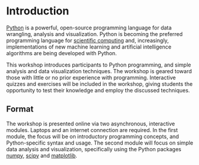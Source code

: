 Introduction
=======================

[Python][python] is a powerful, open-source programming language for data wrangling, analysis and visualization. Python is becoming the preferred programming language for [scientific computing][scipycomp] and, increasingly, implementations of new machine learning and artificial intelligence algorithms are being developed with Python.

This workshop introduces participants to Python programming, and simple analysis and data visualization techniques. The workshop is geared toward those with little or no prior experience with programming. Interactive quizzes and exercises will be included in the workshop, giving students the opportunity to test their knowledge and employ the discussed techniques.

## Format
The workshop is presented online via two asynchronous, interactive modules. Laptops and an internet connection are required. In the first module, the focus will be on introductory programming concepts, and Python-specific syntax and usage. The second module will focus on simple data analysis and visualization, specifically using the Python packages [numpy][numpy], [scipy][scipy] and [matplotlib][plt].

[python]: https://www.python.org/
[scipycomp]: https://www.scipy.org/about.html
[numpy]: https://numpy.org/
[scipy]: https://www.scipy.org/
[plt]: https://matplotlib.org/
